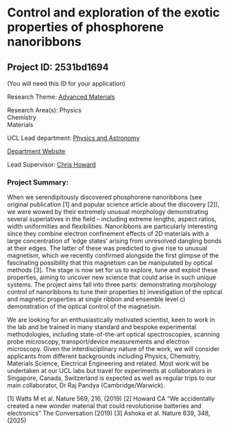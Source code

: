 # Control and exploration of the exotic properties of phosphorene nanoribbons

## Project ID: **2531bd1694**
(You will need this ID for your application)

Research Theme: [Advanced Materials](../themes/advanced-materials.md)

Research Area(s):
Physics<br />Chemistry<br />Materials

UCL Lead department: [Physics and Astronomy](../departments/physics-and-astronomy.md)

[Department Website](https://www.ucl.ac.uk/physics-astronomy)

Lead Supervisor: [Chris Howard](https://profiles.ucl.ac.uk/1427)

### Project Summary:

When we serendipitously discovered phosphorene nanoribbons (see original publication [1] and popular science article about the discovery [2]), we were wowed by their extremely unusual morphology demonstrating several superlatives in the field – including extreme lengths, aspect ratios, width uniformities and flexibilities. Nanoribbons are particularly interesting since they combine electron confinement effects of 2D materials with a large concentration of ‘edge states’ arising from unresolved dangling bonds at their edges. The latter of these was predicted to give rise to unusual magnetism, which we recently confirmed alongside the first glimpse of the fascinating possibility that this magnetism can be manipulated by optical methods [3]. The stage is now set for us to explore, tune and exploit these properties, aiming to uncover new science that could arise in such unique systems. The project aims fall into three parts: demonstrating morphology control of nanoribbons to tune their properties b) investigation of the optical and magnetic properties at single ribbon and ensemble level c) demonstration of the optical control of the magnetism. 

We are looking for an enthusiastically motivated scientist, keen to work in the lab and be trained in many standard and bespoke experimental methodologies, including state-of-the-art optical spectroscopies, scanning probe microscopy, transport/device measurements and electron microscopy. Given the interdisciplinary nature of the work, we will consider applicants from different backgrounds including Physics, Chemistry, Materials Science, Electrical Engineering and related. Most work will be undertaken at our UCL labs but travel for experiments at collaborators in Singapore, Canada, Switzerland is expected as well as regular trips to our main collaborator, Dr Raj Pandya (Cambridge/Warwick). 

[1] Watts M et al. Nature 569, 216, (2019)
[2] Howard CA “We accidentally created a new wonder material that could revolutionise batteries and electronics” The Conversation (2019)
[3] Ashoka et al. Nature 639, 348, (2025)
